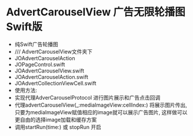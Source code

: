 # AdvertCarouselView  广告无限轮播图 Swift版
* 纯Swift广告轮播图
* /// AdvertCarouselView文件夹下
* JOAdvertCarouselAction
* JOPageControl.swift
* JOAdvertCarouselView.swift
* JOAdvertCarouselAction.swift
* JOAdvertCollectionViewCell.swift
* 使用方法: 
* 实现代理AdverCarouselProtocol 进行图片展示和广告点击回调
* 代理advertCarouselView(_:mediaImageView:cellIndex:) 将展示图片传出, 只要为mediaImageView赋值相应的image就可以展示广告图片, 这样做可以更自由的选择image加载和缓存方案
* 调用startRun(time:) 或 stopRun 开启
